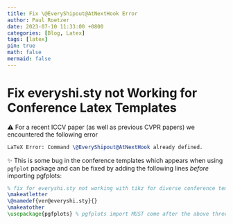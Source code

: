 ```yaml
---
title: Fix \@EveryShipout@AtNextHook Error
author: Paul Roetzer
date: 2023-07-10 11:33:00 +0800
categories: [Blog, Latex]
tags: [latex]
pin: true
math: false
mermaid: false
---
```


# Fix everyshi.sty not Working for Conference Latex Templates

⚠️ For a recent ICCV paper (as well as previous CVPR papers) we encountered the following error
```latex
LaTeX Error: Command \@EveryShipout@AtNextHook already defined.
```

✨ This is some bug in the conference templates which appears when using `pgfplot` package and can be fixed by adding the following lines *before* importing pgfplots:
```latex
% fix for everyshi.sty not working with tikz for diverse conference templates:
\makeatletter
\@namedef{ver@everyshi.sty}{}
\makeatother
\usepackage{pgfplots} % pgfplots import MUST come after the above three lines and not before
```
